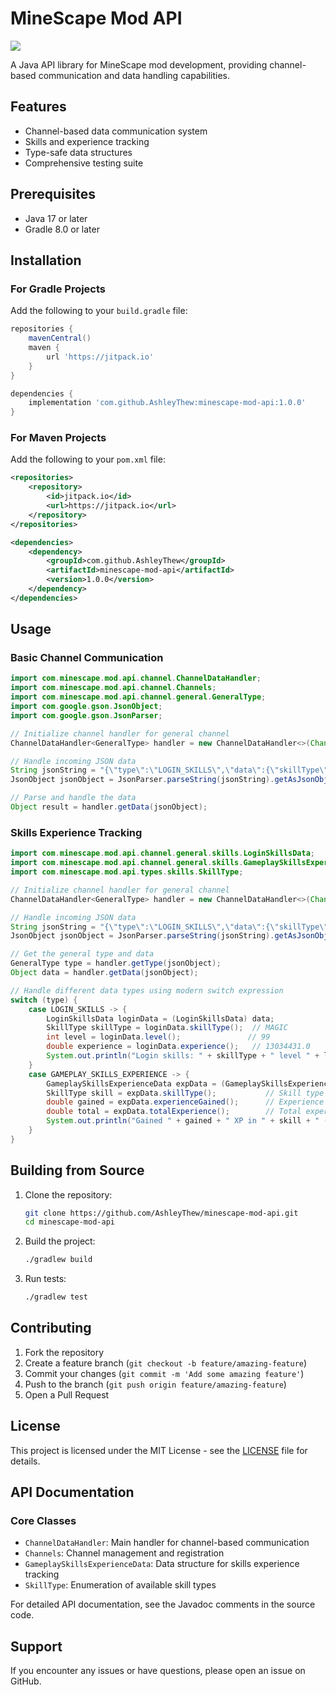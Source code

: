 # MineScape Mod API

[![](https://jitpack.io/v/AshleyThew/minescape-mod-api.svg)](https://jitpack.io/#AshleyThew/minescape-mod-api)

A Java API library for MineScape mod development, providing channel-based communication and data handling capabilities.

## Features

- Channel-based data communication system
- Skills and experience tracking
- Type-safe data structures
- Comprehensive testing suite

## Prerequisites

- Java 17 or later
- Gradle 8.0 or later

## Installation

### For Gradle Projects

Add the following to your `build.gradle` file:

```gradle
repositories {
    mavenCentral()
    maven {
        url 'https://jitpack.io'
    }
}

dependencies {
    implementation 'com.github.AshleyThew:minescape-mod-api:1.0.0'
}
```

### For Maven Projects

Add the following to your `pom.xml` file:

```xml
<repositories>
    <repository>
        <id>jitpack.io</id>
        <url>https://jitpack.io</url>
    </repository>
</repositories>

<dependencies>
    <dependency>
        <groupId>com.github.AshleyThew</groupId>
        <artifactId>minescape-mod-api</artifactId>
        <version>1.0.0</version>
    </dependency>
</dependencies>
```

## Usage

### Basic Channel Communication

```java
import com.minescape.mod.api.channel.ChannelDataHandler;
import com.minescape.mod.api.channel.Channels;
import com.minescape.mod.api.channel.general.GeneralType;
import com.google.gson.JsonObject;
import com.google.gson.JsonParser;

// Initialize channel handler for general channel
ChannelDataHandler<GeneralType> handler = new ChannelDataHandler<>(Channels.GENERAL, GeneralType.class);

// Handle incoming JSON data
String jsonString = "{\"type\":\"LOGIN_SKILLS\",\"data\":{\"skillType\":\"ATTACK\",\"level\":75,\"experience\":1210421.0}}";
JsonObject jsonObject = JsonParser.parseString(jsonString).getAsJsonObject();

// Parse and handle the data
Object result = handler.getData(jsonObject);
```

### Skills Experience Tracking

```java
import com.minescape.mod.api.channel.general.skills.LoginSkillsData;
import com.minescape.mod.api.channel.general.skills.GameplaySkillsExperienceData;
import com.minescape.mod.api.types.skills.SkillType;

// Initialize channel handler for general channel
ChannelDataHandler<GeneralType> handler = new ChannelDataHandler<>(Channels.GENERAL, GeneralType.class);

// Handle incoming JSON data
String jsonString = "{\"type\":\"LOGIN_SKILLS\",\"data\":{\"skillType\":\"MAGIC\",\"level\":99,\"experience\":13034431.0}}";
JsonObject jsonObject = JsonParser.parseString(jsonString).getAsJsonObject();

// Get the general type and data
GeneralType type = handler.getType(jsonObject);
Object data = handler.getData(jsonObject);

// Handle different data types using modern switch expression
switch (type) {
    case LOGIN_SKILLS -> {
        LoginSkillsData loginData = (LoginSkillsData) data;
        SkillType skillType = loginData.skillType();  // MAGIC
        int level = loginData.level();               // 99
        double experience = loginData.experience();   // 13034431.0
        System.out.println("Login skills: " + skillType + " level " + level + " with " + experience + " XP");
    }
    case GAMEPLAY_SKILLS_EXPERIENCE -> {
        GameplaySkillsExperienceData expData = (GameplaySkillsExperienceData) data;
        SkillType skill = expData.skillType();           // Skill type
        double gained = expData.experienceGained();      // Experience gained
        double total = expData.totalExperience();        // Total experience
        System.out.println("Gained " + gained + " XP in " + skill + " (total: " + total + ")");
    }
}
```

## Building from Source

1. Clone the repository:

   ```bash
   git clone https://github.com/AshleyThew/minescape-mod-api.git
   cd minescape-mod-api
   ```

2. Build the project:

   ```bash
   ./gradlew build
   ```

3. Run tests:
   ```bash
   ./gradlew test
   ```

## Contributing

1. Fork the repository
2. Create a feature branch (`git checkout -b feature/amazing-feature`)
3. Commit your changes (`git commit -m 'Add some amazing feature'`)
4. Push to the branch (`git push origin feature/amazing-feature`)
5. Open a Pull Request

## License

This project is licensed under the MIT License - see the [LICENSE](LICENSE) file for details.

## API Documentation

### Core Classes

- `ChannelDataHandler`: Main handler for channel-based communication
- `Channels`: Channel management and registration
- `GameplaySkillsExperienceData`: Data structure for skills experience tracking
- `SkillType`: Enumeration of available skill types

For detailed API documentation, see the Javadoc comments in the source code.

## Support

If you encounter any issues or have questions, please open an issue on GitHub.
